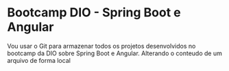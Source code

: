 # Bootcamp DIO - Spring Boot e Angular

Vou usar o Git para armazenar todos os projetos desenvolvidos no bootcamp da DIO sobre Spring Boot e Angular.
Alterando o conteudo de um arquivo de forma local
